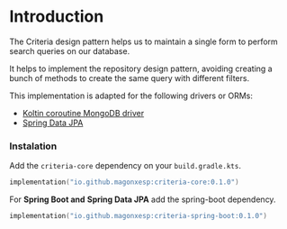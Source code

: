 # Introduction

The Criteria design pattern helps us to maintain a single form to perform search queries on our database.

It helps to implement the repository design pattern, avoiding creating a bunch of methods to create the same query with different filters.

This implementation is adapted for the following drivers or ORMs:

* [Koltin coroutine MongoDB driver](https://www.mongodb.com/docs/drivers/kotlin/coroutine/current/)
* [Spring Data JPA](https://spring.io/projects/spring-data-jpa)

### Instalation

Add the `criteria-core` dependency on your `build.gradle.kts`.

```kotlin
implementation("io.github.magonxesp:criteria-core:0.1.0")
```

For **Spring Boot and** **Spring Data JPA** add the spring-boot dependency.

```kotlin
implementation("io.github.magonxesp:criteria-spring-boot:0.1.0")
```
